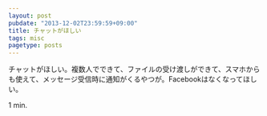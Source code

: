 ```yaml
---
layout: post
pubdate: "2013-12-02T23:59:59+09:00"
title: チャットがほしい
tags: misc
pagetype: posts
---
```

チャットがほしい。複数人でできて、ファイルの受け渡しができて、スマホからも使えて、メッセージ受信時に通知がくるやつが。Facebookはなくなってほしい。

1 min.
